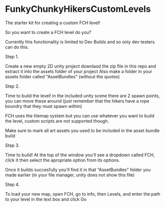 # FunkyChunkyHikersCustomLevels
The starter kit for creating a custom FCH level!


So you want to create a FCH level do you?

Currently this functionality is limited to Dev Builds and so only dev testers can do this.



Step 1.

Create a new empty 2D unity project 
downlaod the zip file in this repo and extract it into the assets folder of your project
Also make a folder in your assets folder called "AssetBundles" (without the quotes)

Step 2. 

Time to build the level! in the included unity scene there are 2 spawn points, you can move these around (just remember that the hikers have a rope boundry that they must spawn within)

FCH uses the tilemap system but you can use whatever you want to build the level, custom scripts are not supported though.

Make sure to mark all art assets you used to be included in the asset bundle build

Step 3. 

Time to build!
At the top of the window you'll see a dropdown called FCH, click it then select the apropriate option from its options.

Once it builds succesfully you'll find it in that "AssetBundles" folder you made earlier (in your file manager, unity does not show this file)

Step 4.

To load your new map, open FCH, go to info, then Levels, and enter the path to your level in the text box and click Go
